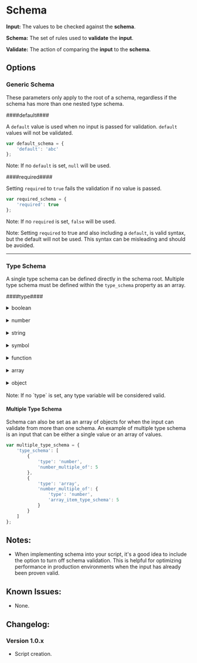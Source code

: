 # Schema

**Input:** The values to be checked against the **schema**.

**Schema:** The set of rules used to **validate** the **input**.

**Validate:** The action of comparing the **input** to the **schema**.

## Options

### Generic Schema

These parameters only apply to the root of a schema, regardless if the schema has more than one nested type schema.

####default####

A `default` value is used when no input is passed for validation. `default` values will not be validated.
```js
var default_schema = {
    'default': 'abc'
};
```
Note: If no `default` is set, `null` will be used.

####required####

Setting `required` to `true` fails the validation if no value is passed.
```js
var required_schema = {
    'required': true
};
```
Note: If no `required` is set, `false` will be used.

Note: Setting `required` to true and also including a `default`, is valid syntax, but the default will not be used. This syntax can be misleading and should be avoided.

---

### Type Schema

A single type schema can be defined directly in the schema root. Multiple type schema must be defined within the `type_schema` property as an array.

####type####

<details>

<summary>boolean</summary>

```js
var boolean_schema = {
    'type': 'boolean'
};
```

Booleans have no unique options.

</details>
<br>
<details>

<summary>number</summary>

```js
var number_schema = {
    'type': 'number'
    'number_min': 0,
    'number_max': 25,
    'number_multiple_of': 5
};
```
**number_min**

The input number must be greater than or equal to the set `number_min` number. The default value is `undefined`.

`'number_min': number`

**number_max**

The input number must be less than or equal to the set `number_max` number. The default value is `undefined`.

`'number_max': number`

**number_multiple_of**

The input number must be a multiple of the set `number_multiple_of` number. The default value is `undefined`.

`'number_multiple_of': number`

Note: You cam limit the number to an integer by setting `number_multiple_of` to `1`.

</details>
<br>
<details>

<summary>string</summary>

```js
var string_schema = {
    'type': 'string',
    'string_min_characters': 5,
    'string_max_characters': 100,
    'string_regexp_match': '/dog/'
};
```

**string_min_characters**

The input string character count must be longer than or equal to the set `string_min_characters`. The default value is `undefined`.

`'string_min_characters': number`

**string_max_characters**

The input string character count must be shorter than or equal to the set `string_max_characters`. The default value is `undefined`.

`'string_max_characters': number`

**string_regexp_match**

The input string must return a match for the regular expression string set in `string_regexp_match`. The default value is `undefined`.

`'string_regexp_match': string`

</details>
<br>
<details>

<summary>symbol</summary>

```js
var symbol_schema = {
    'type': 'symbol'
};
```

Symbols have no unique options.

</details>
<br>
<details>

<summary>function</summary>

```js
var function_schema = {
    'type': 'function'
};
```

Functions have no unique options.

</details>
<br>
<details>

<summary>array</summary>

```js
var array_schema = {
    'type': 'array',
    'array_min_length': 2,
    'array_max_length': 6,
    'array_item_type_schema': {
        'type': 'string'
    }
};
```

**array_min_length**

The input array length must be longer than or equal to the set `array_min_length`. The default value is `undefined`.

`'array_min_length': number`

**array_max_length**

The input array length must be shorter than or equal to the set `array_max_length`. The default value is `undefined`.

`'array_max_length': number`

**array_item_type_schema**

Each input array item must validate using the set `array_item_type_schema`. This value can also be defined as an array of type schema. The default value is `undefined`.

`'array_item_type_schema': object|array`

</details>
<br>
<details>

<summary>object</summary>

```js
var object_schema = {
    'type': 'object',
    'object_properties': {
        'property_abc': {
            'required': true,
            'type': 'number'
        }
        'property_xyz': {
            'default': 'qwerty',
            'type': 'string'
        }
    }
};
```

**object_properties**

Each property within the `object_properties` option represents a new full schema that can include generic schema options.

`'object_properties': object`

</details>
<br>
Note: If no `type` is set, any type variable will be considered valid.

#### Multiple Type Schema

Schema can also be set as an array of objects for when the input can validate from more than one schema. An example of multiple type schema is an input that can be either a single value or an array of values.

```js
var multiple_type_schema = {
    'type_schema': [
        {
            'type': 'number',
            'number_multiple_of': 5
        },
        {
            'type': 'array',
            'number_multiple_of': {
                'type': 'number',
                'array_item_type_schema': 5
            }
        }
    ]
};
```

## Notes:

* When implementing schema into your script, it's a good idea to include the option to turn off schema validation. This is helpful for optimizing performance in production environments when the input has already been proven valid.

## Known Issues:

* None.

## Changelog:

### Version 1.0.x

* Script creation.